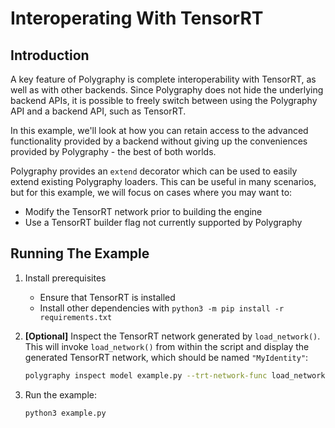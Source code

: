 # Interoperating With TensorRT


## Introduction

A key feature of Polygraphy is complete interoperability with TensorRT, as well as
with other backends. Since Polygraphy does not hide the underlying backend APIs,
it is possible to freely switch between using the Polygraphy API and a backend API,
such as TensorRT.

In this example, we'll look at how you can retain access to the advanced functionality
provided by a backend without giving up the conveniences provided by Polygraphy - the
best of both worlds.

Polygraphy provides an `extend` decorator which can be used to easily extend existing
Polygraphy loaders. This can be useful in many scenarios, but for this example,
we will focus on cases where you may want to:
- Modify the TensorRT network prior to building the engine
- Use a TensorRT builder flag not currently supported by Polygraphy


## Running The Example

1. Install prerequisites
    * Ensure that TensorRT is installed
    * Install other dependencies with `python3 -m pip install -r requirements.txt`


2. **[Optional]** Inspect the TensorRT network generated by `load_network()`.
    This will invoke `load_network()` from within the script and display the
    generated TensorRT network, which should be named `"MyIdentity"`:

    ```bash
    polygraphy inspect model example.py --trt-network-func load_network --mode=full
    ```

3. Run the example:

    ```bash
    python3 example.py
    ```
